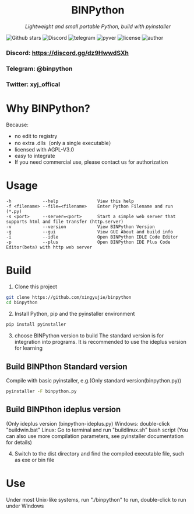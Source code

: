 <h1 align="center" name="binpython">BINPython</h1>
<p align="center">
    <em>Lightweight and small portable Python, build with pyinstaller
</em>
</p>
<p align="center">

![Github stars](https://img.shields.io/github/stars/xingyujie/binpython.svg)
![Discord](https://img.shields.io/badge/Discord-https://discord.gg/dz9HwwdSXh-green)
![telegram](https://img.shields.io/badge/Telegram-@binpython-blue)
![pyver](https://img.shields.io/badge/PythonVersion-<3.5-green)
![license](https://img.shields.io/badge/LICENSE-AGPL--3.0-brightgreen)
![author](https://img.shields.io/badge/Author-xingyujie-orange)
### Discord: https://discord.gg/dz9HwwdSXh
### Telegram: @binpython
### Twitter: xyj_offical
# Why BINPython?

Because:  
* no edit to registry  
* no extra .dlls（only a single executable）  
* licensed with AGPL-V3.0  
* easy to integrate  
* If you need commercial use, please contact us for authorization
# Usage
```
-h            --help               View this help
-f <filename> --file=<filename>    Enter Python Filename and run (*.py)
-s <port>     --server=<port>      Start a simple web server that supports html and file transfer (http.server)
-v            --version            View BINPython Version
-g            --gui                View GUI About and build info
-i            --idle               Open BINPython IDLE Code Editor
-p            --plus               Open BINPython IDE Plus Code Editor(beta) with http web server
```
# Build

1. Clone this project
```bash
git clone https://github.com/xingyujie/binpython
cd binpython
```
2. Install Python, pip and the pyinstaller environment
```bash
pip install pyinstaller
```
3. choose BINPython version to build
The standard version is for integration into programs.  It is recommended to use the ideplus version for learning 

## Build BINPthon Standard version
Compile with basic pyinstaller, e.g.(Only standard version(binpython.py)) 
```bash
pyinstaller -F binpython.py
```
## Build BINPthon ideplus version
(Only ideplus version (binpython-ideplus.py) 
Windows: double-click "buildwin.bat" 
Linux: Go to terminal and run "buildlinux.sh" bash script 
(You can also use more compilation parameters, see pyinstaller documentation for details) 

4. Switch to the dist directory and find the compiled executable file, such as exe or bin file 
# Use
Under most Unix-like systems, run "./binpython" to run, double-click to run under Windows
